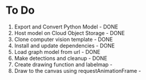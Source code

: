 # To Do
1. Export and Convert Python Model - DONE
2. Host model on Cloud Object Storage - DONE
3. Clone computer vision template - DONE
4. Install and update dependencies - DONE
5. Load graph model from url - DONE
6. Make detections and cleanup - DONE
7. Create drawing function and labelmap - 
8. Draw to the canvas using requestAnimationFrame - 
